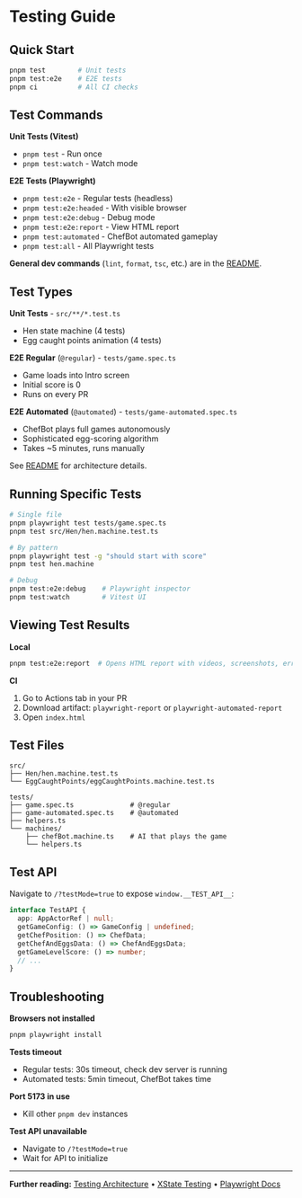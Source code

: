 # Testing Guide

## Quick Start

```bash
pnpm test        # Unit tests
pnpm test:e2e    # E2E tests
pnpm ci          # All CI checks
```

## Test Commands

**Unit Tests (Vitest)**

- `pnpm test` - Run once
- `pnpm test:watch` - Watch mode

**E2E Tests (Playwright)**

- `pnpm test:e2e` - Regular tests (headless)
- `pnpm test:e2e:headed` - With visible browser
- `pnpm test:e2e:debug` - Debug mode
- `pnpm test:e2e:report` - View HTML report
- `pnpm test:automated` - ChefBot automated gameplay
- `pnpm test:all` - All Playwright tests

**General dev commands** (`lint`, `format`, `tsc`, etc.) are in the [README](README.md#-development-commands).

## Test Types

**Unit Tests** - `src/**/*.test.ts`

- Hen state machine (4 tests)
- Egg caught points animation (4 tests)

**E2E Regular** (`@regular`) - `tests/game.spec.ts`

- Game loads into Intro screen
- Initial score is 0
- Runs on every PR

**E2E Automated** (`@automated`) - `tests/game-automated.spec.ts`

- ChefBot plays full games autonomously
- Sophisticated egg-scoring algorithm
- Takes ~5 minutes, runs manually

See [README](README.md#-end-to-end-testing-with-playwright) for architecture details.

## Running Specific Tests

```bash
# Single file
pnpm playwright test tests/game.spec.ts
pnpm test src/Hen/hen.machine.test.ts

# By pattern
pnpm playwright test -g "should start with score"
pnpm test hen.machine

# Debug
pnpm test:e2e:debug    # Playwright inspector
pnpm test:watch        # Vitest UI
```

## Viewing Test Results

**Local**

```bash
pnpm test:e2e:report  # Opens HTML report with videos, screenshots, errors
```

**CI**

1. Go to Actions tab in your PR
2. Download artifact: `playwright-report` or `playwright-automated-report`
3. Open `index.html`

## Test Files

```
src/
├── Hen/hen.machine.test.ts
└── EggCaughtPoints/eggCaughtPoints.machine.test.ts

tests/
├── game.spec.ts              # @regular
├── game-automated.spec.ts    # @automated
├── helpers.ts
└── machines/
    ├── chefBot.machine.ts    # AI that plays the game
    └── helpers.ts
```

## Test API

Navigate to `/?testMode=true` to expose `window.__TEST_API__`:

```typescript
interface TestAPI {
  app: AppActorRef | null;
  getGameConfig: () => GameConfig | undefined;
  getChefPosition: () => ChefData;
  getChefAndEggsData: () => ChefAndEggsData;
  getGameLevelScore: () => number;
  // ...
}
```

## Troubleshooting

**Browsers not installed**

```bash
pnpm playwright install
```

**Tests timeout**

- Regular tests: 30s timeout, check dev server is running
- Automated tests: 5min timeout, ChefBot takes time

**Port 5173 in use**

- Kill other `pnpm dev` instances

**Test API unavailable**

- Navigate to `/?testMode=true`
- Wait for API to initialize

---

**Further reading:** [Testing Architecture](README.md#-end-to-end-testing-with-playwright) • [XState Testing](https://stately.ai/docs/testing) • [Playwright Docs](https://playwright.dev)
